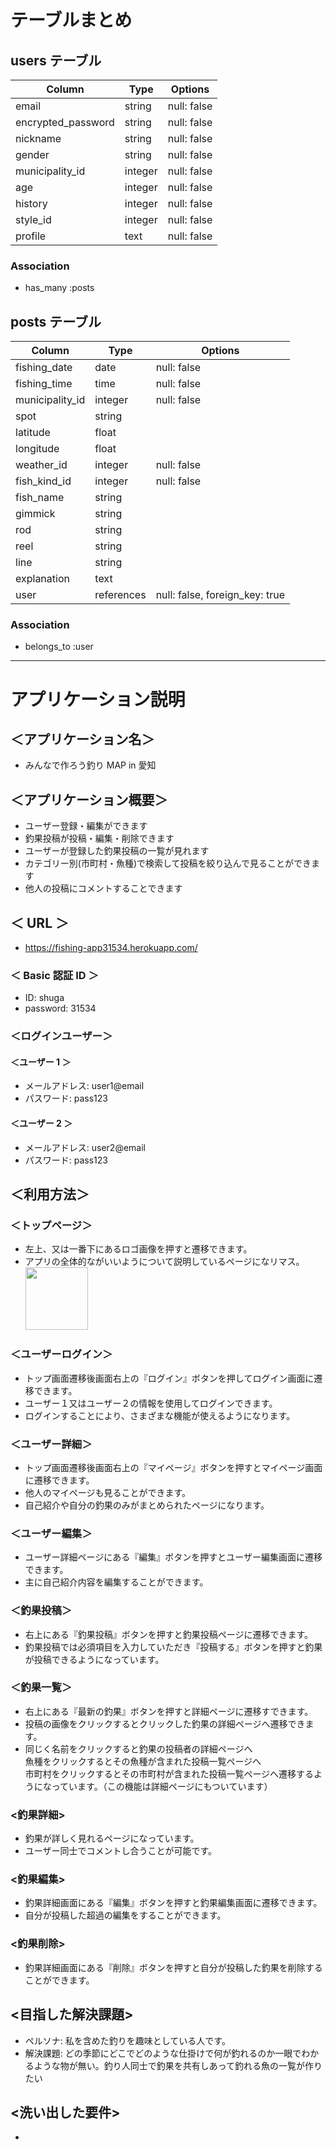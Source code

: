 # テーブルまとめ

## users テーブル

| Column             | Type    | Options     |
| ------------------ | ------- | ----------- |
| email              | string  | null: false |
| encrypted_password | string  | null: false |
| nickname           | string  | null: false |
| gender             | string  | null: false |
| municipality_id    | integer | null: false |
| age                | integer | null: false |
| history            | integer | null: false |
| style_id           | integer | null: false |
| profile            | text    | null: false |

### Association

- has_many :posts

## posts テーブル

| Column          | Type       | Options                        |
| --------------- | ---------- | ------------------------------ |
| fishing_date    | date       | null: false                    |
| fishing_time    | time       | null: false                    |
| municipality_id | integer    | null: false                    |
| spot            | string     |                                |
| latitude        | float      |                                |
| longitude       | float      |                                |
| weather_id      | integer    | null: false                    |
| fish_kind_id    | integer    | null: false                    |
| fish_name       | string     |                                |
| gimmick         | string     |                                |
| rod             | string     |                                |
| reel            | string     |                                |
| line            | string     |                                |
| explanation     | text       |                                |
| user            | references | null: false, foreign_key: true |

### Association

- belongs_to :user

---

# アプリケーション説明

## ＜アプリケーション名＞

- みんなで作ろう釣り MAP in 愛知

## ＜アプリケーション概要＞

- ユーザー登録・編集ができます
- 釣果投稿が投稿・編集・削除できます
- ユーザーが登録した釣果投稿の一覧が見れます
- カテゴリー別(市町村・魚種)で検索して投稿を絞り込んで見ることができます
- 他人の投稿にコメントすることできます

## ＜ URL ＞

- https://fishing-app31534.herokuapp.com/

### ＜ Basic 認証 ID ＞

- ID: shuga
- password: 31534

### ＜ログインユーザー＞

#### ＜ユーザー 1 ＞

- メールアドレス: user1@email
- パスワード: pass123

#### ＜ユーザー 2 ＞

- メールアドレス: user2@email
- パスワード: pass123

## ＜利用方法＞

### ＜トップページ＞

- 左上、又は一番下にあるロゴ画像を押すと遷移できます。
- アプリの全体的ながいいようについて説明しているページになリマス。
  <img src="images/top.png" style="width:100px;">

### ＜ユーザーログイン＞

- トップ画面遷移後画面右上の『ログイン』ボタンを押してログイン画面に遷移できます。
- ユーザー１又はユーザー２の情報を使用してログインできます。
- ログインすることにより、さまざまな機能が使えるようになります。

### ＜ユーザー詳細＞

- トップ画面遷移後画面右上の『マイページ』ボタンを押すとマイページ画面に遷移できます。
- 他人のマイページも見ることができます。
- 自己紹介や自分の釣果のみがまとめられたページになります。

### ＜ユーザー編集＞

- ユーザー詳細ページにある『編集』ボタンを押すとユーザー編集画面に遷移できます。
- 主に自己紹介内容を編集することができます。

### ＜釣果投稿＞

- 右上にある『釣果投稿』ボタンを押すと釣果投稿ページに遷移できます。
- 釣果投稿では必須項目を入力していただき『投稿する』ボタンを押すと釣果が投稿できるようになっています。

### ＜釣果一覧＞

- 右上にある『最新の釣果』ボタンを押すと詳細ページに遷移すできます。
- 投稿の画像をクリックするとクリックした釣果の詳細ページへ遷移できます。
- 同じく名前をクリックすると釣果の投稿者の詳細ページへ<br>魚種をクリックするとその魚種が含まれた投稿一覧ページへ<br>市町村をクリックするとその市町村が含まれた投稿一覧ページへ遷移するようになっています。（この機能は詳細ページにもついています）

### <釣果詳細>

- 釣果が詳しく見れるページになっています。
- ユーザー同士でコメントし合うことが可能です。

### <釣果編集>

- 釣果詳細画面にある『編集』ボタンを押すと釣果編集画面に遷移できます。
- 自分が投稿した超過の編集をすることができます。

### <釣果削除>

- 釣果詳細画面にある『削除』ボタンを押すと自分が投稿した釣果を削除することができます。

## <目指した解決課題>

- ペルソナ: 私を含めた釣りを趣味としている人です。
- 解決課題: どの季節にどこでどのような仕掛けで何が釣れるのか一眼でわかるような物が無い。釣り人同士で釣果を共有しあって釣れる魚の一覧が作りたい

## <洗い出した要件>

-
